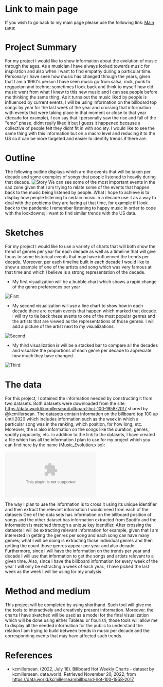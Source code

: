 # Link to main page
If you wish to go back to my main page please use the following link:
[Main page](https://oscardavidmi.github.io/Benavides-portfolio/)
# Project Summary
For my project I would like to show information about the evolution of music through the ages. As a musician I have always looked towards music for inspiration and also
when I want to find empathy during a particular time. Personally I have seen how music has changed through the years, given that I am a 1990's person I have seen 
music go from salsa, rock, punk to reggaeton and techno; sometimes I look back and think to myself how did music went from what I knew to this new music and I can see 
people before me thinking the same thing. 
As it turns out the music liked by people is influenced by current events, I will be using information on the billboard top songs by year for the last week of the year 
and crossing that information with events that were taking place in that moment or close to that year (decade for example), I can say that I personally saw the rise
and fall of the "emo" phase; didnt really liked it but I guess it happened because a collective of people felt they didnt fit in with society. I would like to see
the same thing with this information but on a macro level and reducing it to the US so it can be more targeted and easier to identify trends if there are.

# Outline
The following outline displays which are the events that will be taken per decade and some examples of songs that people listened to heavily during that decade.
![Story](https://oscardavidmi.github.io/Benavides-portfolio/Story%20arc.jpeg?raw=true)
We can see some of the most important events in the sad zone given that I am trying to relate some of the events that happen back to the music being listened by people. 
What I hope to achieve is to display how people listening to certain music in a decade use it as a way to deal with the problems they are facing at that time, for 
example if I look back to the pandemic I remember listening to happy music in order to cope with the lockdowns; I want to find similar trends with the US data.

# Sketches
For my project I would like to use a variety of charts that will both show the trend of genres per year for each decade as well as a timeline that will give focus to 
some historical events that may have influenced the trends per decade. Moreover, per each timeline built in each decade I would like to show a example of one of the 
artists and song which was very famous at that time and which I believe is a strong representation of the decade.

- My first visualization will be a bubble chart which shows a rapid change of the genre preferences per year

![First](https://oscardavidmi.github.io/Benavides-portfolio/First_bubble.jpeg?raw=true)


- My second visualization will use a line chart to show how in each decade there are certain events that happen which marked that decade. I will try to tie back these events to one of the most popular genres and the artists that are viewed as the representations of those genres. I will add a picture of the artist next to my visualizations.

![Second](https://oscardavidmi.github.io/Benavides-portfolio/Second_history2.jpeg?raw=true)


- My third visualization is will be a stacked bar to compare all the decades and visualize the proportions of each genre per decade to appreciate how much they have changed.

![Third](https://oscardavidmi.github.io/Benavides-portfolio/Third_different.jpeg?raw=true)


# The data
For this project, I obtained the information needed by constructing it from two datasets. Both datasets were downloaded from the site: 
https://data.world/kcmillersean/billboard-hot-100-1958-2017  shared by @kcmillersean. The datasets contain information on the billboard top 100 up until 2020 which 
includes information such as the week in which a particular song was in the ranking, which position, for how long, etc. Moreover, the is also information on the songs 
like the duration, genres, spotify popularity, etc.
In addition to the link to the datasets, I have created a file which has all the information I plan to use for my project which you can find here by the name 
(Music_Evolution.xlsx):

![Data](https://github.com/oscardavidmi/Benavides-portfolio/blob/main/Music_Evolution.xlsx)

The way I plan to use the information is to cross it using its unique identifier and then extract the relevant information I would need from each of the datasets
One of the data sets has information on the billboard position of songs and the other dataset has information extracted from Spotify and the information is matched 
through a unique key identifier. After crossing the datasets I will be extracting relevant information for example, given that I am interested in getting the genres 
per song and each song can have many genres; what I will be doing is extracting those individual genres and then getting the count those genres appear per year and 
also decade. Furthermore, since I will have the information on the trends per year and decade I will use that information to get the songs and artists relevant to a 
given time. Also, since I have the billboard information for every week of the year I will only be extracting a week of each year.; I have picked the last week as the 
week I will be using for my analysis.

# Method and medium
This project will be completed by using shorthand. Such tool will give me the tools to interactively and creatively present information. Moreover, the charts I have 
sketched will be used as a model for the final visualization which will be done using either Tableau or flourish; those tools will allow me to display all the needed 
information for the public to understand the relation I am trying to build between trends in music per decade and the corresponding events that may have affected such 
trends.


# References
- kcmillersean. (2022, July 18). Billboard Hot Weekly Charts - dataset by kcmillersean. data.world. Retrieved November 20, 2022, from https://data.world/kcmillersean/billboard-hot-100-1958-2017 
